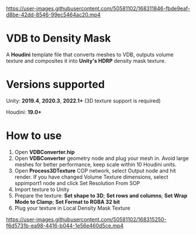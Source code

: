https://user-images.githubusercontent.com/50581102/168311846-fbde9eaf-d8be-42dd-8546-99ec5464ac20.mp4

# VDB to Density Mask
A **Houdini** template file that converts meshes to VDB, outputs volume texture and composites it into **Unity's HDRP** density mask texture.

# Versions supported
Unity: **2019.4**, **2020.3**, **2022.1+** (3D texture support is required)

Houdini: **19.0+**

# How to use

1) Open **VDBConverter.hip**
2) Open **VDBConverter** geometry node and plug your mesh in. Avoid large meshes for better performance, keep scale within 10 Houdini units. 
3) Open **Process3DTexture** COP network, select Output node and hit render. If you have changed Volume Texture dimensions, select sppimport1 node and click Set Resolution From SOP
4) Import texture to Unity
5) Prepare the texture: **Set shape to 3D**; **Set rows and columns**; **Set Wrap Mode to Clamp**; **Set Format to RGBA 32 bit**
6) Plug your texture in Local Density Mask Texture

https://user-images.githubusercontent.com/50581102/168315250-f6d5731b-ea98-4416-b044-1e56e460d5ce.mp4

